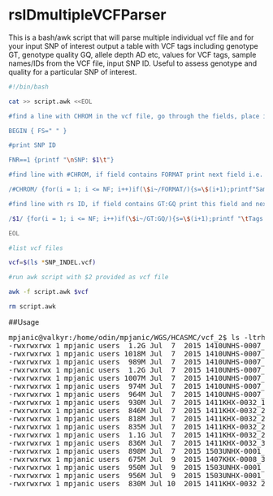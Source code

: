 # rsIDmultipleVCFParser

This is a bash/awk script that will parse multiple individual vcf file and for your input SNP of interest output a table with VCF tags including genotype GT, genotype quality GQ, allele depth AD etc, values for VCF tags, sample names/IDs from the VCF file, input SNP ID. Useful to assess genotype and quality for a particular SNP of interest.

```sh
#!/bin/bash

cat >> script.awk <<EOL

#find a line with CHROM in the vcf file, go through the fields, place in hash h1, key=position, value=field content

BEGIN { FS=" " } 

#print SNP ID

FNR==1 {printf "\nSNP: $1\t"}

#find line with #CHROM, if field contains FORMAT print next field i.e. sample name 

/#CHROM/ {for(i = 1; i <= NF; i++)if(\$i~/FORMAT/){s=\$(i+1);printf"Sample:\t";printf s}} 

#find line with rs ID, if field contains GT:GQ print this field and next field

/$1/ {for(i = 1; i <= NF; i++)if(\$i~/GT:GQ/){s=\$(i+1);printf "\tTags:";printf" "\$i"\tValues: "s}}

EOL

#list vcf files 

vcf=$(ls *SNP_INDEL.vcf)

#run awk script with $2 provided as vcf file

awk -f script.awk $vcf

rm script.awk
```

##Usage
<pre>
mpjanic@valkyr:/home/odin/mpjanic/WGS/HCASMC/vcf_2$ ls -ltrh *SNP_INDEL.vcf
-rwxrwxrwx 1 mpjanic users  1.2G Jul  7  2015 1410UNHS-0007_1848_1_SNP_INDEL.vcf
-rwxrwxrwx 1 mpjanic users 1018M Jul  7  2015 1410UNHS-0007_2102_SNP_INDEL.vcf
-rwxrwxrwx 1 mpjanic users  989M Jul  7  2015 1410UNHS-0007_2228_1_SNP_INDEL.vcf
-rwxrwxrwx 1 mpjanic users  1.2G Jul  7  2015 1410UNHS-0007_2305_3_SNP_INDEL.vcf
-rwxrwxrwx 1 mpjanic users 1007M Jul  7  2015 1410UNHS-0007_2435_5_SNP_INDEL.vcf
-rwxrwxrwx 1 mpjanic users  974M Jul  7  2015 1410UNHS-0007_2999_1_SNP_INDEL.vcf
-rwxrwxrwx 1 mpjanic users  964M Jul  7  2015 1410UNHS-0007_3003_5_SNP_INDEL.vcf
-rwxrwxrwx 1 mpjanic users  930M Jul  7  2015 1411KHX-0032_1522-2_SNP_INDEL.vcf
-rwxrwxrwx 1 mpjanic users  846M Jul  7  2015 1411KHX-0032_2105-6P_SNP_INDEL.vcf
-rwxrwxrwx 1 mpjanic users  818M Jul  7  2015 1411KHX-0032_2139-1_SNP_INDEL.vcf
-rwxrwxrwx 1 mpjanic users  835M Jul  7  2015 1411KHX-0032_2463-4_SNP_INDEL.vcf
-rwxrwxrwx 1 mpjanic users  1.1G Jul  7  2015 1411KHX-0032_24635-1P_SNP_INDEL.vcf
-rwxrwxrwx 1 mpjanic users  836M Jul  7  2015 1411KHX-0032_317155-2_SNP_INDEL.vcf
-rwxrwxrwx 1 mpjanic users  898M Jul  7  2015 1503UNHX-0001_2989_3_SNP_INDEL.vcf
-rwxrwxrwx 1 mpjanic users  675M Jul  9  2015 1407KHX-0008_3101801-2-3_SNP_INDEL.vcf
-rwxrwxrwx 1 mpjanic users  950M Jul  9  2015 1503UNHX-0001_1060602_4_SNP_INDEL.vcf
-rwxrwxrwx 1 mpjanic users  956M Jul  9  2015 1503UNHX-0001_1596_5p_SNP_INDEL.vcf
-rwxrwxrwx 1 mpjanic users  830M Jul 10  2015 1411KHX-0032_2135-5_SNP_INDEL.vcf
</pre>
